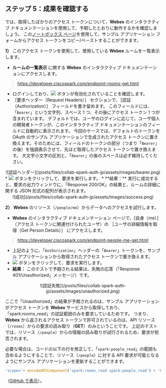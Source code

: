 ## ステップ 5：成果を確認する

では、取得したばかりのアクセス トークンについて、**Webex** のインタラクティブ ドキュメンテーションを使用して、予期したとおりに動作するかを確認しましょう。  この<a href="/posts/files/collab-spark-auth-jp/notebox.html" target="\_blank">ノートボックス ページ</a>を使用して、サンプル アプリケーション フォームからアクセス トークンをコピー/ペーストすることができます。

**1）** このアクセス トークンを使用して、使用している **Webex** ルームを一覧表示します。

* **ルームの一覧表示** に関する **Webex** のインタラクティブ ドキュメンテーションにアクセスします。
> <a href="https://developer.ciscospark.com/endpoint-rooms-get.html" target="\_blank">https://developer.ciscospark.com/endpoint-rooms-get.html</a>
* ログインしており、<img src="/posts/files/collab-spark-auth-jp/assets/images/test_mode.png" style="display: inline-block"> ボタンが有効化されていることを確認します。
* ［要求ヘッダー（Request Headers）］ セクションで、［認証（Authorization）］ フィールドを書き留めます。  このフィールドには、「`Bearer`」という文字列、スペース 1 つ、その後にアクセス トークン 1 つが含まれています。  デフォルトでは、ユーザのログインに応じて、ユーザ個人の開発者トークンが、このインタラクティブ ドキュメンテーションのフィールドに自動的に表示されます。  今回のケースでは、デフォルトのトークンを OAuth のサンプル アプリケーションで生成されたアクセス トークンに置き換えます。そのためには、フィールドのトークンの部分（つまり「`Bearer`」の後）を強調表示させて、先ほど取得したアクセス トークンで置き換えます。  大文字小文字の区別と、「`Bearer`」の後のスペースは必ず維持してください。
<div align="center">![認証ヘッダー](/posts/files/collab-spark-auth-jp/assets/images/bearer.png)</div>
* <img src="/posts/files/collab-spark-auth-jp/assets/images/run.png" style="display: inline-block"> ボタンをクリックして、要求を実行します。
* **結果：** 実行に成功すると、要求の出力ウィンドウに、「Response 200/OK」の結果と、ルームの詳細に関する JSON 形式の配列が表示されます。
<div align="center">![成功](/posts/files/collab-spark-auth-jp/assets/images/success.png)</div>

**2）** **Webex** のリソース（`/people/me`）からデータへのアクセスを試行します。

* **Webex** のインタラクティブ ドキュメンテーション ページで、[自身（me）]（アクセス トークンに関連付けられたユーザ）の ［ユーザの詳細情報を取得（Get Person Details）］ にアクセスします。
> <a href="https://developer.ciscospark.com/endpoint-people-me-get.html" target="\_blank">https://developer.ciscospark.com/endpoint-people-me-get.html</a>
* 上記のように、「`Authorization`」ヘッダーの「`Bearer`」トークンを、サンプル アプリケーションから取得されたアクセス トークンで置き換えます。
* <img src="/posts/files/collab-spark-auth-jp/assets/images/run.png" style="display: inline-block"> ボタンをクリックして、要求を実行します。
* **結果：** このテストで予期される結果は、失敗の応答（「Response 401/Unauthorized」メッセージ）です。
<div align="center">![認証失敗](/posts/files/collab-spark-auth-jp/assets/images/unauthorized.png)</div>

ここで「Unauthorized」の結果が予期されるのは、サンプル アプリケーションがアクセス トークンを **Webex** サービスから取得しており、「spark:rooms_read」の認証範囲のみを要求しているためです。  つまり、**Webex** から返されるアクセス トークンで許可されているのは、API リソース（`/rooms`）からの要求の読み取り（**GET**）のみということです。  上記のテストでは、リソース（`/people`）からの情報の読み取りが試行されるため、要求が拒否されます。

必要な場合は、コードの以下の行を修正して、「`spark:people_read`」の範囲も含めるようにすることで、リソース（`/people`）に対する API 要求が可能となるようにサンプル アプリケーションを更新することができます。
```javascript
'scope='+ encodeURIComponent('spark:rooms_read spark:people_read') + '&' +
```
（<a href="https://github.com/CiscoDevNet/spark-auth-sample/blob/master/spark-auth.html#L36" target="\_blank">GitHub で表示</a>）。<br>
